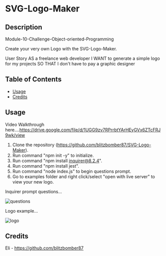 # SVG-Logo-Maker

## Description

Module-10-Challenge-Object-oriented-Programming

Create your very own Logo with the SVG-Logo-Maker. 

User Story
AS a freelance web developer
I WANT to generate a simple logo for my projects
SO THAT I don't have to pay a graphic designer

## Table of Contents 

- [Usage](#usage)
- [Credits](#credits)

## Usage

Video Walkthrough here....https://drive.google.com/file/d/1UGG9zv7RPrrbtYArHEyGVx6ZTcFRJ9wk/view

1. Clone the repository (https://github.com/blitzbomber87/SVG-Logo-Maker).
2. Run command "npm init -y" to initialize.
3. Run command "npm install inquirer@8.2.4".
4. Run command "npm install jest".
5. Run command "node index.js" to begin questions prompt.
6. Go to examples folder and right click/select "open with live server" to view your new logo.

Inquirer prompt questions...

![questions](https://github.com/user-attachments/assets/3c394c49-1a8e-426e-aaae-050176ef9163)

Logo example...

![logo](https://github.com/user-attachments/assets/70633ee9-da48-4161-ae4f-b801cf4e5a09)

## Credits
Eli - https://github.com/blitzbomber87




